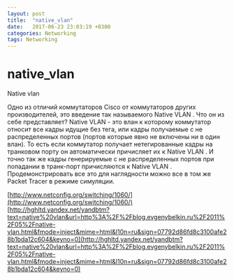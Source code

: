 ```yaml
---
layout: post
title:  "native_vlan"
date:   2017-06-23 23:03:19 +0300
categories: Networking
tags: Networking
---
```


# native_vlan
Native vlan	


Одно из отличий коммутаторов Cisco от коммутаторов других производителей, это введение так называемого  Native   VLAN . Что он из себе представляет?
 Native   VLAN  - это влан к которому коммутатор относит все кадры идущие без тега, или кадры получаемые с не распределенных портов (портов которые явно не включены ни в один влан). То есть если коммутатор получает нетегированные кадры на транковом порту он автоматически причисляет их к  Native   VLAN . И точно так же кадры генерируемые с не распределенных портов при попадании в транк-порт причисляются к  Native   VLAN .
Продемонстрировать все это для наглядности можно все в том же Packet Tracer в режиме симуляции.	

[http://www.netconfig.org/switching/1060/](http://www.netconfig.org/switching/1060/)
[http://hghltd.yandex.net/yandbtm?text=native%20vlan&url=http%3A%2F%2Fblog.evgenybelkin.ru%2F2011%2F05%2Fnative-vlan.html&fmode=inject&mime=html&l10n=ru&sign=07792d86fd8c3100afe28b1bda12c604&keyno=0](http://hghltd.yandex.net/yandbtm?text=native%20vlan&url=http%3A%2F%2Fblog.evgenybelkin.ru%2F2011%2F05%2Fnative-vlan.html&fmode=inject&mime=html&l10n=ru&sign=07792d86fd8c3100afe28b1bda12c604&keyno=0)